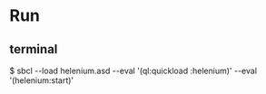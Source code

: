 # Run
## terminal
$ sbcl --load helenium.asd --eval '(ql:quickload :helenium)' --eval '(helenium:start)'
